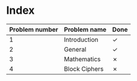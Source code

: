 # Index

| Problem number | Problem name | Done |
| --- | ----------- | --- |
| 1 | Introduction | &#10003; |
| 2 | General | &check; |
| 3 | Mathematics | &cross; |
| 4 | Block Ciphers | &cross; |